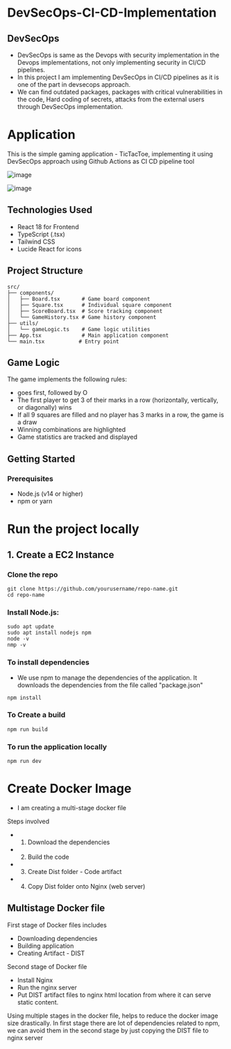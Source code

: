 # DevSecOps-CI-CD-Implementation

## DevSecOps

- DevSecOps is same as the Devops with security implementation in the Devops implementations, not only implementing  security in CI/CD pipelines. 
- In this project I am implementing DevSecOps in CI/CD pipelines as it is one of the part in devsecops approach.
- We can find outdated packages, packages with critical vulnerabilities in the code, Hard coding of secrets, attacks from the external users through DevSecOps implementation. 

# Application

This is the simple gaming application - TicTacToe, implementing it using DevSecOps approach using Github Actions as CI CD pipeline tool

![image](https://github.com/user-attachments/assets/8fc18e14-ad5c-4857-afc3-ac1de9279162)

![image](https://github.com/user-attachments/assets/8a0447c5-d0ac-4860-9b97-4af79caf8abd)


## Technologies Used

- React 18 for Frontend
- TypeScript (.tsx)
- Tailwind CSS
- Lucide React for icons


## Project Structure

```
src/
├── components/
│   ├── Board.tsx       # Game board component
│   ├── Square.tsx      # Individual square component
│   ├── ScoreBoard.tsx  # Score tracking component
│   └── GameHistory.tsx # Game history component
├── utils/
│   └── gameLogic.ts    # Game logic utilities
├── App.tsx             # Main application component
└── main.tsx           # Entry point
```

## Game Logic

The game implements the following rules:

- goes first, followed by O
- The first player to get 3 of their marks in a row (horizontally, vertically, or diagonally) wins
- If all 9 squares are filled and no player has 3 marks in a row, the game is a draw
- Winning combinations are highlighted
- Game statistics are tracked and displayed

## Getting Started

### Prerequisites

- Node.js (v14 or higher)
- npm or yarn

# Run the project locally

## 1. Create a EC2 Instance

### Clone the repo

```
git clone https://github.com/yourusername/repo-name.git
cd repo-name
```

### Install Node.js:

```
sudo apt update
sudo apt install nodejs npm
node -v
nmp -v
```

### To install dependencies

- We use npm to manage the dependencies of the application. It downloads the dependencies from the file called "package.json"

```
npm install
```

### To Create a build

```
npm run build
```

### To run the application locally 

```
npm run dev
```

# Create Docker Image

- I am creating a multi-stage docker file

Steps involved
- 1. Download the dependencies
- 2. Build the code
- 3. Create Dist folder - Code artifact
- 4. Copy Dist folder onto Nginx (web server)


## Multistage Docker file

First  stage of Docker files includes
- Downloading dependencies
- Building application
- Creating Artifact - DIST

Second stage of Docker file
- Install Nginx
- Run the nginx server
- Put DIST artifact files to nginx html location from where it can serve static content.

Using multiple stages in the docker file, helps to reduce the docker image size drastically. In first stage there are lot of dependencies  related to npm, we can avoid them in the second stage by just copying the DIST file to nginx server























